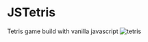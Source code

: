 # JSTetris
 Tetris game build with vanilla javascript 
![tetris](https://github.com/jariwarlord/JSTetris/assets/57264829/fcdb712b-5611-4b4d-a0b0-36d9c486dc78)
